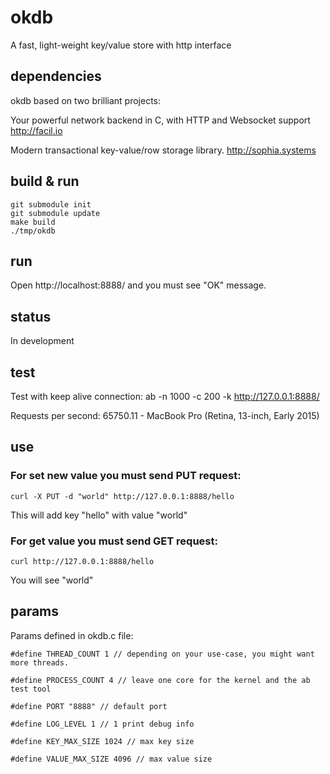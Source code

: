 # okdb
A fast, light-weight key/value store with http interface

## dependencies
okdb based on two brilliant projects:

Your powerful network backend in C, with HTTP and Websocket support http://facil.io

Modern transactional key-value/row storage library. http://sophia.systems

## build & run
```
git submodule init
git submodule update
make build
./tmp/okdb
```

## run
Open http://localhost:8888/ and you must see "OK" message.

## status
In development

## test
Test with keep alive connection: ab -n 1000 -c 200 -k http://127.0.0.1:8888/

Requests per second:    65750.11 - MacBook Pro (Retina, 13-inch, Early 2015)

## use
### For set new value you must send PUT request:
```
curl -X PUT -d "world" http://127.0.0.1:8888/hello
```
This will add key "hello" with value "world"

### For get value you must send GET request:
```
curl http://127.0.0.1:8888/hello
```
You will see "world"

## params
Params defined in okdb.c file:
```
#define THREAD_COUNT 1 // depending on your use-case, you might want more threads.

#define PROCESS_COUNT 4 // leave one core for the kernel and the ab test tool

#define PORT "8888" // default port

#define LOG_LEVEL 1 // 1 print debug info

#define KEY_MAX_SIZE 1024 // max key size

#define VALUE_MAX_SIZE 4096 // max value size
```

